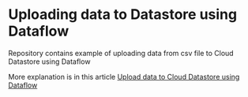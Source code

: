 # Uploading data to Datastore using Dataflow

Repository contains example of uploading data from csv file to Cloud Datastore using Dataflow

More explanation is in this article [Upload data to Cloud Datastore using Dataflow](https://www.the-swamp.info/blog/uploading-data-cloud-datastore-using-dataflow/) 
